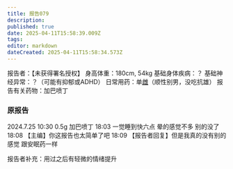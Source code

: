 ```yaml
---
title: 报告079
description: 
published: true
date: 2025-04-11T15:58:39.009Z
tags: 
editor: markdown
dateCreated: 2025-04-11T15:58:34.573Z
---
```


报告者：【未获得署名授权】
身高体重：180cm, 54kg
基础身体疾病：？
基础神经异常：？（可能有抑郁或ADHD）
日常用药：单[雌](/E2/)（顺性别男，没吃抗雄）
报告有关药物：加巴喷丁

### 原报告
2024.7.25
10:30 0.5g 加巴喷丁
18:03 一觉睡到快六点 晕的感觉不多 别的没了
18:08 【主编】你这报告也太简单了吧
18:09 【报告者回复】但是我真的没有别的感觉 跟安眠药一样

报告者补充：用过之后有轻微的情绪提升
